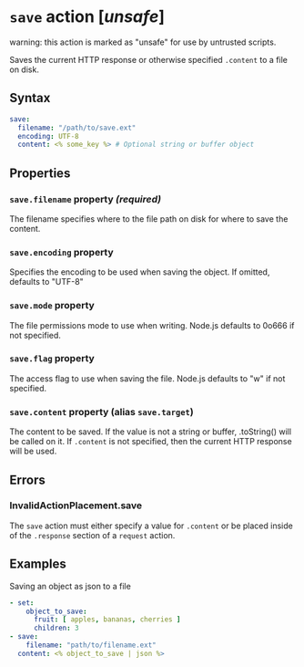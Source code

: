 # `save` action [_unsafe_]
warning: this action is marked as "unsafe" for use by untrusted scripts.

Saves the current HTTP response or otherwise specified `.content` to a file on disk.

## Syntax
```YAML
save:
  filename: "/path/to/save.ext"
  encoding: UTF-8
  content: <% some_key %> # Optional string or buffer object
```

## Properties
### `save.filename` property _(required)_
The filename specifies where to the file path on disk for where to save the content.

### `save.encoding` property
Specifies the encoding to be used when saving the object. If omitted, defaults to "UTF-8"

### `save.mode` property
The file permissions mode to use when writing. Node.js defaults to 0o666 if not specified.

### `save.flag` property
The access flag to use when saving the file. Node.js defaults to "w" if not specified.

### `save.content` property (alias `save.target`)
The content to be saved. If the value is not a string or buffer, .toString() will be called on it. If `.content` is not specified, then the current HTTP response will be used.

## Errors
### InvalidActionPlacement.save
The `save` action must either specify a value for `.content` or be placed inside of the `.response` section of a `request` action.

## Examples
Saving an object as json to a file
```YAML
- set:
    object_to_save:
      fruit: [ apples, bananas, cherries ]
      children: 3
- save:
    filename: "path/to/filename.ext"
  content: <% object_to_save | json %>
```
